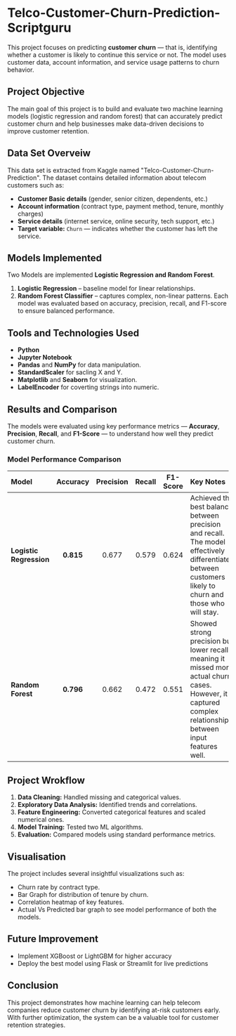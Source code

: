 # Telco-Customer-Churn-Prediction-Scriptguru
This project focuses on predicting **customer churn** — that is, identifying whether a customer is likely to continue this service or not. The model uses customer data, account information, and service usage patterns to churn behavior.  
## Project Objective
The main goal of this project is to build and evaluate two machine learning models (logistic regression and random forest) that can accurately predict customer churn and help businesses make data-driven decisions to improve customer retention.
## Data Set Overveiw
This data set is extracted from Kaggle named "Telco-Customer-Churn-Prediction".
The dataset contains detailed information about telecom customers such as:
- **Customer Basic details** (gender, senior citizen, dependents, etc.)
- **Account information** (contract type, payment method, tenure, monthly charges)
- **Service details** (internet service, online security, tech support, etc.)
- **Target variable:** `Churn` — indicates whether the customer has left the service.
## Models Implemented
Two Models are implemented **Logistic Regression and Random Forest**.
1. **Logistic Regression** – baseline model for linear relationships.  
2. **Random Forest Classifier** – captures complex, non-linear patterns.
Each model was evaluated based on accuracy, precision, recall, and F1-score to ensure balanced performance.
## Tools and Technologies Used
- **Python**
- **Jupyter Notebook**
- **Pandas** and **NumPy** for data manipulation.
- **StandardScaler** for sacling X and Y.
- **Matplotlib** and **Seaborn** for visualization.
- **LabelEncoder** for coverting strings into numeric.
## Results and Comparison
The models were evaluated using key performance metrics — **Accuracy**, **Precision**, **Recall**, and **F1-Score** — to understand how well they predict customer churn.
### Model Performance Comparison
| Model | Accuracy | Precision | Recall | F1-Score | Key Notes |
|:------|:----------:|:-----------:|:---------:|:-----------:|:------------|
| **Logistic Regression** | **0.815** | 0.677 | 0.579 | 0.624 | Achieved the best balance between precision and recall. The model effectively differentiates between customers likely to churn and those who will stay. |
| **Random Forest** | **0.796** | 0.662 | 0.472 | 0.551 | Showed strong precision but lower recall, meaning it missed more actual churn cases. However, it captured complex relationships between input features well. |
## Project Wrokflow
1. **Data Cleaning:** Handled missing and categorical values.  
2. **Exploratory Data Analysis:** Identified trends and correlations.  
3. **Feature Engineering:** Converted categorical features and scaled numerical ones.  
4. **Model Training:** Tested two ML algorithms.  
5. **Evaluation:** Compared models using standard performance metrics. 
## Visualisation
The project includes several insightful visualizations such as:
- Churn rate by contract type.
- Bar Graph for distribution of tenure by churn.  
- Correlation heatmap of key features. 
- Actual Vs Predicted bar graph to see model performance of both the models.
## Future Improvement
- Implement XGBoost or LightGBM for higher accuracy  
- Deploy the best model using Flask or Streamlit for live predictions  
## Conclusion
This project demonstrates how machine learning can help telecom companies reduce customer churn by identifying at-risk customers early. With further optimization, the system can be a valuable tool for customer retention strategies.
